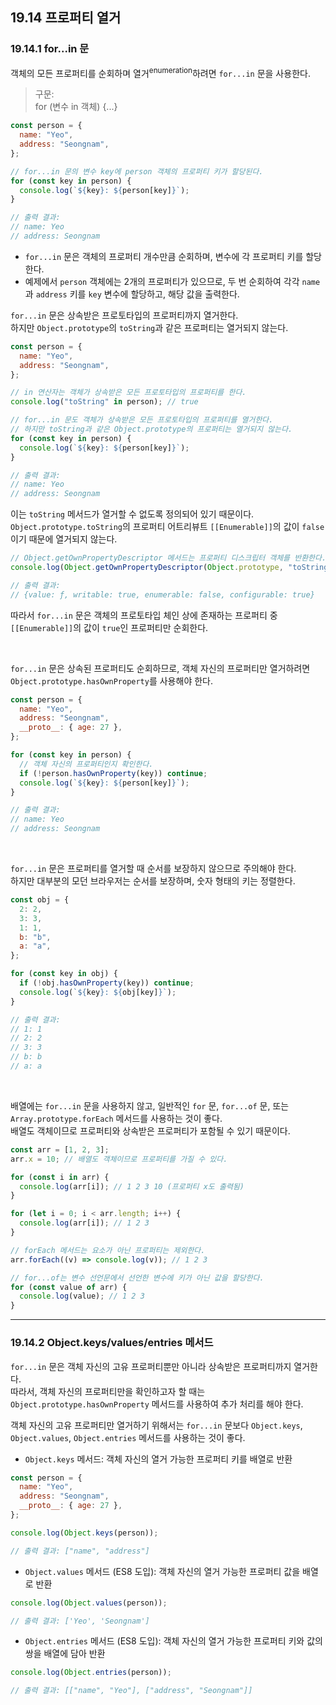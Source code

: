## 19.14 프로퍼티 열거

### 19.14.1 for...in 문

객체의 모든 프로퍼티를 순회하며 열거<sup>enumeration</sup>하려면 `for...in` 문을 사용한다.

> 구문:
> <br />
> for (변수 in 객체) {...}

```javascript
const person = {
  name: "Yeo",
  address: "Seongnam",
};

// for...in 문의 변수 key에 person 객체의 프로퍼티 키가 할당된다.
for (const key in person) {
  console.log(`${key}: ${person[key]}`);
}

// 출력 결과:
// name: Yeo
// address: Seongnam
```

- `for...in` 문은 객체의 프로퍼티 개수만큼 순회하며, 변수에 각 프로퍼티 키를 할당한다.
- 예제에서 `person` 객체에는 2개의 프로퍼티가 있으므로, 두 번 순회하여 각각 `name`과 `address` 키를 `key` 변수에 할당하고, 해당 값을 출력한다.

`for...in` 문은 상속받은 프로토타입의 프로퍼티까지 열거한다.
<br />
하지만 `Object.prototype`의 `toString`과 같은 프로퍼티는 열거되지 않는다.

```javascript
const person = {
  name: "Yeo",
  address: "Seongnam",
};

// in 연산자는 객체가 상속받은 모든 프로토타입의 프로퍼티를 한다.
console.log("toString" in person); // true

// for...in 문도 객체가 상속받은 모든 프로토타입의 프로퍼티를 열거한다.
// 하지만 toString과 같은 Object.prototype의 프로퍼티는 열거되지 않는다.
for (const key in person) {
  console.log(`${key}: ${person[key]}`);
}

// 출력 결과:
// name: Yeo
// address: Seongnam
```

이는 `toString` 메서드가 열거할 수 없도록 정의되어 있기 때문이다.
<br />
`Object.prototype.toString`의 프로퍼티 어트리뷰트 `[[Enumerable]]`의 값이 `false`이기 때문에 열거되지 않는다.

```javascript
// Object.getOwnPropertyDescriptor 메서드는 프로퍼티 디스크립터 객체를 반환한다.
console.log(Object.getOwnPropertyDescriptor(Object.prototype, "toString"));

// 출력 결과:
// {value: ƒ, writable: true, enumerable: false, configurable: true}
```

따라서 `for...in` 문은 객체의 프로토타입 체인 상에 존재하는 프로퍼티 중 `[[Enumerable]]`의 값이 `true`인 프로퍼티만 순회한다.

<br />

`for...in` 문은 상속된 프로퍼티도 순회하므로, 객체 자신의 프로퍼티만 열거하려면 `Object.prototype.hasOwnProperty`를 사용해야 한다.

```javascript
const person = {
  name: "Yeo",
  address: "Seongnam",
  __proto__: { age: 27 },
};

for (const key in person) {
  // 객체 자신의 프로퍼티인지 확인한다.
  if (!person.hasOwnProperty(key)) continue;
  console.log(`${key}: ${person[key]}`);
}

// 출력 결과:
// name: Yeo
// address: Seongnam
```

<br />

`for...in` 문은 프로퍼티를 열거할 때 순서를 보장하지 않으므로 주의해야 한다.
<br />
하지만 대부분의 모던 브라우저는 순서를 보장하며, 숫자 형태의 키는 정렬한다.

```javascript
const obj = {
  2: 2,
  3: 3,
  1: 1,
  b: "b",
  a: "a",
};

for (const key in obj) {
  if (!obj.hasOwnProperty(key)) continue;
  console.log(`${key}: ${obj[key]}`);
}

// 출력 결과:
// 1: 1
// 2: 2
// 3: 3
// b: b
// a: a
```

<br />

배열에는 `for...in` 문을 사용하지 않고, 일반적인 `for` 문, `for...of` 문, 또는 `Array.prototype.forEach` 메서드를 사용하는 것이 좋다.
<br />
배열도 객체이므로 프로퍼티와 상속받은 프로퍼티가 포함될 수 있기 때문이다.

```javascript
const arr = [1, 2, 3];
arr.x = 10; // 배열도 객체이므로 프로퍼티를 가질 수 있다.

for (const i in arr) {
  console.log(arr[i]); // 1 2 3 10 (프로퍼티 x도 출력됨)
}

for (let i = 0; i < arr.length; i++) {
  console.log(arr[i]); // 1 2 3
}

// forEach 메서드는 요소가 아닌 프로퍼티는 제외한다.
arr.forEach((v) => console.log(v)); // 1 2 3

// for...of는 변수 선언문에서 선언한 변수에 키가 아닌 값을 할당한다.
for (const value of arr) {
  console.log(value); // 1 2 3
}
```

---

### 19.14.2 Object.keys/values/entries 메서드

`for...in` 문은 객체 자신의 고유 프로퍼티뿐만 아니라 상속받은 프로퍼티까지 열거한다.
<br />
따라서, 객체 자신의 프로퍼티만을 확인하고자 할 때는 `Object.prototype.hasOwnProperty` 메서드를 사용하여 추가 처리를 해야 한다.

객체 자신의 고유 프로퍼티만 열거하기 위해서는 `for...in` 문보다 `Object.keys`, `Object.values`, `Object.entries` 메서드를 사용하는 것이 좋다.

- `Object.keys` 메서드: 객체 자신의 열거 가능한 프로퍼티 키를 배열로 반환

```javascript
const person = {
  name: "Yeo",
  address: "Seongnam",
  __proto__: { age: 27 },
};

console.log(Object.keys(person));

// 출력 결과: ["name", "address"]
```

- `Object.values` 메서드 (ES8 도입): 객체 자신의 열거 가능한 프로퍼티 값을 배열로 반환

```javascript
console.log(Object.values(person));

// 출력 결과: ['Yeo', 'Seongnam']
```

- `Object.entries` 메서드 (ES8 도입): 객체 자신의 열거 가능한 프로퍼티 키와 값의 쌍을 배열에 담아 반환

```javascript
console.log(Object.entries(person));

// 출력 결과: [["name", "Yeo"], ["address", "Seongnam"]]
```

